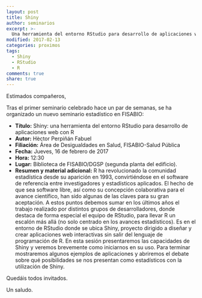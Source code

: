 ```yaml
---
layout: post
title: Shiny
author: seminarios
excerpt: >-
  Una herramienta del entorno RStudio para desarrollo de aplicaciones web con R
modified: 2017-02-13
categories: proximos
tags:
  - Shiny
  - RStudio
  - R
comments: true
share: true
---
```


Estimados compañeros,

Tras el primer seminario celebrado hace un par de semanas, se ha organizado un nuevo seminario estadístico en FISABIO:

- **Título:** Shiny: una herramienta del entorno RStudio para desarrollo de aplicaciones web con R
- **Autor:** Hèctor Perpiñán Fabuel
- **Filiación:** Área de Desigualdades en Salud, FISABIO-Salud Pública
- **Fecha:** Jueves, 16 de febrero de 2017
- **Hora:** 12:30
- **Lugar:** Biblioteca de FISABIO/DGSP (segunda planta del edificio).
- **Resumen y material adicional:** R ha revolucionado la comunidad estadística desde su aparición en 1993, convirtiéndose en el software de referencia entre investigadores y estadísticos aplicados. El hecho de que sea software libre, así como su concepción colaborativa para el avance científico, han sido algunas de las claves para su gran aceptación. A estos puntos debemos sumar en los últimos años el trabajo realizado por distintos grupos de desarrolladores, donde destaca de forma especial el equipo de RStudio, para llevar R un escalón más allá (no solo centrado en los avances estadísticos). Es en el entorno de RStudio donde se ubica Shiny, proyecto dirigido a diseñar y crear aplicaciones web interactivas sin salir del lenguaje de programación de R. En esta sesión presentaremos las capacidades de Shiny y veremos brevemente como iniciarnos en su uso. Para terminar mostraremos algunos ejemplos de aplicaciones y abriremos el debate sobre qué posibilidades se nos presentan como estadísticos con la utilización de Shiny.


Quedáis todos invitados.

Un saludo.
